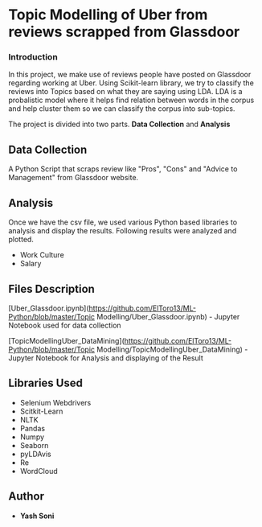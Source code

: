 # Topic Modelling of Uber from reviews scrapped from Glassdoor
### Introduction
In this project, we make use of reviews people have posted on Glassdoor regarding working at Uber. Using Scikit-learn library, we try to classify the reviews into Topics based on what they are saying using LDA. LDA is a probalistic model where it helps find relation between words in the corpus and help cluster them so we can classify the corpus into sub-topics.  

The project is divided into two parts. **Data Collection** and **Analysis**

## Data Collection
A Python Script that scraps review like "Pros", "Cons" and "Advice to Management" from Glassdoor website. 

## Analysis
Once we have the csv file, we used various Python based libraries to analysis and display the results. 
Following results were analyzed and plotted.
* Work Culture
* Salary
## Files Description
[Uber_Glassdoor.ipynb](https://github.com/ElToro13/ML-Python/blob/master/Topic Modelling/Uber_Glassdoor.ipynb) - Jupyter Notebook used for data collection

[TopicModellingUber_DataMining](https://github.com/ElToro13/ML-Python/blob/master/Topic Modelling/TopicModellingUber_DataMining) - Jupyter Notebook for Analysis and displaying of the Result

## Libraries Used

* Selenium Webdrivers
* Scitkit-Learn
* NLTK
* Pandas
* Numpy
* Seaborn
* pyLDAvis
* Re
* WordCloud

## Author

* **Yash Soni**
